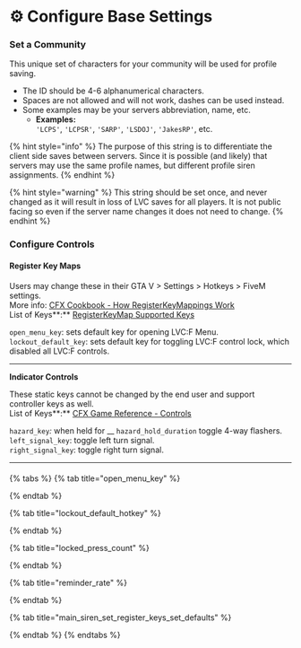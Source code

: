 # ⚙ Configure Base Settings

### Set a Community&#x20;

This unique set of characters for your community will be used for profile saving.

* The ID should be 4-6 alphanumerical characters.
* Spaces are not allowed and will not work, dashes can be used instead.
* Some examples may be your servers abbreviation, name, etc.
  * **Examples:**\
    `'LCPS'`, `'LCPSR'`, `'SARP'`, `'LSDOJ'`, `'JakesRP'`, etc.

{% hint style="info" %}
The purpose of this string is to differentiate the client side saves between servers. Since it is possible (and likely) that servers may use the same profile names, but different profile siren assignments.
{% endhint %}

{% hint style="warning" %}
This string should be set once, and never changed as it will result in loss of LVC saves for all players. It is not public facing so even if the server name changes it does not need to change.
{% endhint %}

### Configure Controls

#### Register Key Maps

Users may change these in their GTA V > Settings > Hotkeys > FiveM settings. \
More info: [CFX Cookbook - How RegisterKeyMappings Work](https://cookbook.fivem.net/2020/01/06/using-the-new-console-key-bindings/)\
List of Keys**:** [RegisterKeyMap Supported Keys](https://pastebin.com/u9ewvWWZ)

`open_menu_key`: sets default key for opening LVC:F Menu.\
`lockout_default_key`: sets default key for toggling LVC:F control lock, which disabled all LVC:F controls.

****

**Indicator Controls**

These static keys cannot be changed by the end user and support controller keys as well.\
List of Keys**:** [CFX Game Reference - Controls](https://docs.fivem.net/docs/game-references/controls/)

`hazard_key`_:_ when held for __ `hazard_hold_duration` toggle 4-way flashers.\
`left_signal_key`: toggle left turn signal.\
`right_signal_key`: toggle right turn signal.

****

####



{% tabs %}
{% tab title="open_menu_key" %}

{% endtab %}

{% tab title="lockout_default_hotkey" %}

{% endtab %}

{% tab title="locked_press_count" %}

{% endtab %}

{% tab title="reminder_rate" %}

{% endtab %}

{% tab title="main_siren_set_register_keys_set_defaults" %}

{% endtab %}
{% endtabs %}
